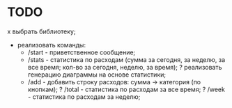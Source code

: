 # TODO

x выбрать библиотеку;

- реализовать команды:
    - /start - приветственное сообщение;
    - /stats - статистика по расходам (сумма за сегодня, за неделю, за все время; кол-во за сегодня, неделю, за время);
        ? реализовать генерацию диаграммы на основе статистики;
    - /add - добавить строку расходов: сумма -> категория (по кнопкам);
    ? /total - статистика по расходам за все время;
    ? /week - статистика по расходам за неделю;

